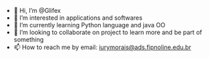 - 👋 Hi, I’m @Glifex
- 👀 I’m interested in applications and softwares
- 🌱 I’m currently learning Python language and java OO
- 💞️ I’m looking to collaborate on project to learn more and be part of something
- 📫 How to reach me by email: iurymorais@ads.fipnoline.edu.br

<!---
Glifex/Glifex is a ✨ special ✨ repository because its `README.md` (this file) appears on your GitHub profile.
You can click the Preview link to take a look at your changes.
--->
